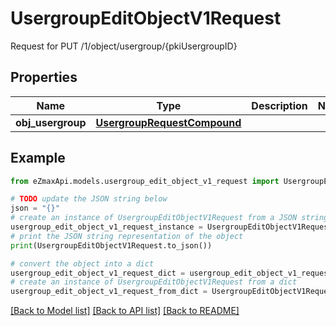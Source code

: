 # UsergroupEditObjectV1Request

Request for PUT /1/object/usergroup/{pkiUsergroupID}

## Properties

Name | Type | Description | Notes
------------ | ------------- | ------------- | -------------
**obj_usergroup** | [**UsergroupRequestCompound**](UsergroupRequestCompound.md) |  | 

## Example

```python
from eZmaxApi.models.usergroup_edit_object_v1_request import UsergroupEditObjectV1Request

# TODO update the JSON string below
json = "{}"
# create an instance of UsergroupEditObjectV1Request from a JSON string
usergroup_edit_object_v1_request_instance = UsergroupEditObjectV1Request.from_json(json)
# print the JSON string representation of the object
print(UsergroupEditObjectV1Request.to_json())

# convert the object into a dict
usergroup_edit_object_v1_request_dict = usergroup_edit_object_v1_request_instance.to_dict()
# create an instance of UsergroupEditObjectV1Request from a dict
usergroup_edit_object_v1_request_from_dict = UsergroupEditObjectV1Request.from_dict(usergroup_edit_object_v1_request_dict)
```
[[Back to Model list]](../README.md#documentation-for-models) [[Back to API list]](../README.md#documentation-for-api-endpoints) [[Back to README]](../README.md)


